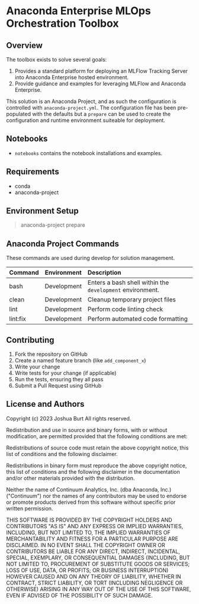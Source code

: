 #  Anaconda Enterprise MLOps Orchestration Toolbox

Overview
--------
The toolbox exists to solve several goals:

1. Provides a standard platform for deploying an MLFlow Tracking Server into Anaconda Enterprise hosted environment.
2. Provide guidance and examples for leveraging MLFlow and Anaconda Enterprise.

This solution is an Anaconda Project, and as such the configuration is controlled with `anaconda-project.yml`.
The configuration file has been pre-populated with the defaults but a `prepare` can be used to create the configuration and runtime environment suiteable for deployment.

Notebooks
--------
* `notebooks` contains the notebook installations and examples.

Requirements
--------
* conda
* anaconda-project

Environment Setup
--------
> anaconda-project prepare

Anaconda Project Commands
--------
These commands are used during develop for solution management.

| Command          | Environment  | Description                                               |
|------------------|--------------|:----------------------------------------------------------|
| bash             | Development  | Enters a bash shell within the `development` environment. |
| clean            | Development  | Cleanup temporary project files                           |
| lint             | Development  | Perform code linting check                                |
| lint:fix         | Development  | Perform automated code formatting                         |

Contributing
------------
1. Fork the repository on GitHub
2. Create a named feature branch (like `add_component_x`)
3. Write your change
4. Write tests for your change (if applicable)
5. Run the tests, ensuring they all pass
6. Submit a Pull Request using GitHub

License and Authors
-------------------
Copyright (c) 2023 Joshua Burt
All rights reserved.

Redistribution and use in source and binary forms, with or without
modification, are permitted provided that the following conditions are met:

Redistributions of source code must retain the above copyright notice,
this list of conditions and the following disclaimer.

Redistributions in binary form must reproduce the above copyright notice,
this list of conditions and the following disclaimer in the documentation
and/or other materials provided with the distribution.

Neither the name of Continuum Analytics, Inc. (dba Anaconda, Inc.)
("Continuum") nor the names of any contributors may be used to endorse or
promote products derived from this software without specific prior written
permission.

THIS SOFTWARE IS PROVIDED BY THE COPYRIGHT HOLDERS AND CONTRIBUTORS "AS IS"
AND ANY EXPRESS OR IMPLIED WARRANTIES, INCLUDING, BUT NOT LIMITED TO, THE
IMPLIED WARRANTIES OF MERCHANTABILITY AND FITNESS FOR A PARTICULAR PURPOSE
ARE DISCLAIMED. IN NO EVENT SHALL THE COPYRIGHT OWNER OR CONTRIBUTORS BE
LIABLE FOR ANY DIRECT, INDIRECT, INCIDENTAL, SPECIAL, EXEMPLARY, OR
CONSEQUENTIAL DAMAGES (INCLUDING, BUT NOT LIMITED TO, PROCUREMENT OF
SUBSTITUTE GOODS OR SERVICES; LOSS OF USE, DATA, OR PROFITS; OR BUSINESS
INTERRUPTION) HOWEVER CAUSED AND ON ANY THEORY OF LIABILITY, WHETHER IN
CONTRACT, STRICT LIABILITY, OR TORT (INCLUDING NEGLIGENCE OR OTHERWISE)
ARISING IN ANY WAY OUT OF THE USE OF THIS SOFTWARE, EVEN IF ADVISED OF
THE POSSIBILITY OF SUCH DAMAGE.
